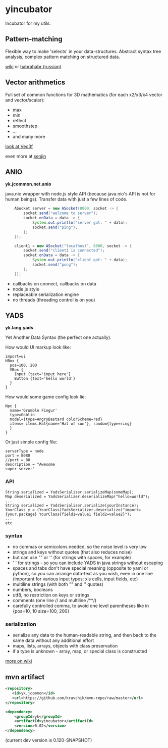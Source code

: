 yincubator
=======
Incubator for my utils.

## Pattern-matching

Flexible way to make 'selects' in your data-structures. Abstract syntax tree analysis, complex pattern matching on structured data.

[wiki](https://github.com/kravchik/jcommon/wiki/pattern-matching)
or
[habrahabr (russian)](http://habrahabr.ru/post/270173/)

## Vector arithmetics

Full set of common functions for 3D mathematics (for each x2/x3/x4 vector and vector/scalar):
 
* max
* min
* reflect
* smoothstep
* ...
* and many more

[look at Vec3f](https://github.com/kravchik/jcommon/blob/master/src/main/java/yk/jcommon/fastgeom/Vec3f.java) 

even more at [senjin](https://github.com/kravchik/senjin/blob/master/src/main/java/yk/senjin/shaders/gshader/ShaderParent.java)


## ANIO
**yk.jcommon.net.anio**

java.nio wrapper with node.js style API (because java.nio's API is not for human beings). Transfer data with just a few lines of code.

```java
    ASocket server = new ASocket(8000, socket -> {
        socket.send("welcome to server");
        socket.onData = data -> {
            System.out.println("server got: " + data);
            socket.send("ping");
        };
    });

    client1 = new ASocket("localhost", 8000, socket -> {
        socket.send("client1 is connected");
        socket.onData = data -> {
            System.out.println("client got: " + data);
            socket.send("pong");
        };
    });

```
* callbacks on connect, callbacks on data
* node.js style
* replaceable serialization engine
* no threads (threading control is on you) 


## YADS
**yk.lang.yads**

Yet Another Data Syntax (the perfect one actually).

How would UI markup look like:

```
import=ui
HBox {
  pos=100, 200
  VBox {
    Input {text='input here'}
    Button {text='hello world'}
  }
}
```
How would some game config look lie:
```
Npc {
  name='Grumble Fingur'
  type=Goblin
  model={type=AngryBastard colorScheme=red}
  items= items.Hat{name='Hat of sun'}, random{type=ring}
  }
}
```
Or just simple config file:
```
serverType = node
port = 8080
//port = 80
description = "Awesome
super server"
```

### API
    String serialized = YadsSerializer.serializeMap(someMap);
    Map deserialized = YadsSerializer.deserializeMap("hello=world");
    ...
    String serialized = YadsSerializer.serialize(yourInstance);
    YourClass y = (YourClass)YadsSerializer.deserialize("import={your.package} YourClass{field1=value1 field2=value2}");
    ...
    etc


### syntax
* no commas or semicolons needed, so the noise level is very low
* strings and keys without quotes (that also reduces noise)
* but can use "" or '' (for strings with spaces, for example)
* ' ' for strings - so you can include YADS in java strings without escaping
* spaces and tabs don't have special meaning (opposite to yaml or python), so you can arrange data-text as you wish, even in one line (important for various input types: xls cells, input fields, etc)
* multiline strings (with both "" and '' quotes)
* numbers, booleans
* utf8, no restriction on keys or strings
* comments (one line // and multiline /**/)
* carefully controlled comma, to avoid one level parentheses like in {pos=10, 10 size=100, 200}

### serialization
* serialize any data to the human-readable string, and then back to the same data without any additional effort
* maps, lists, arrays, objects with class preservation
* if a type is unknown - array, map, or special class is constructed

[more on wiki](https://github.com/kravchik/jcommon/wiki/YADS-instead-of-.properties-syntax-example)

## mvn artifact
```xml
<repository>
   <id>yk.jcommon</id>
   <url>https://github.com/kravchik/mvn-repo/raw/master</url>
</repository>

<dependency>
    <groupId>yk</groupId>
    <artifactId>yincubator</artifactId>
    <version>0.02</version>
</dependency>
```
(current dev version is 0.120-SNAPSHOT)

